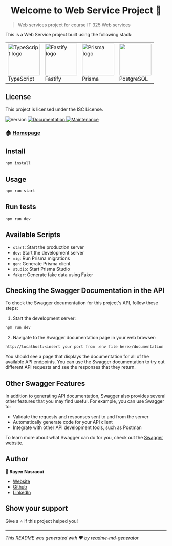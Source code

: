 <h1 align="center">Welcome to Web Service Project 👋</h1>

> Web services project for course IT 325 Web services

This is a Web Service project built using the following stack:

<table >
    <tr>
        <td style="align-content: center; margin: 0 20px 0 20px;">
            <img src="https://upload.wikimedia.org/wikipedia/commons/thumb/4/4c/Typescript_logo_2020.svg/1200px-Typescript_logo_2020.svg.png" alt="TypeScript logo" width="100">
            <br>
            TypeScript
        </td>
        <td style="align-content: center; margin: 0 20px 0 20px;">
            <img src="https://github.com/openjs-foundation/artwork/blob/main/projects/fastify/fastify-logo-stacked-white-dark_background.png?raw=true" alt="Fastify logo" width="100">
            <br>
            Fastify
        </td>
        <td style="align-content: center; margin: 0 20px 0 20px;">
            <img src="https://res.cloudinary.com/practicaldev/image/fetch/s--6LfYwHeK--/c_fill,f_auto,fl_progressive,h_320,q_auto,w_320/https://dev-to-uploads.s3.amazonaws.com/uploads/organization/profile_image/1608/0f93b179-76bf-4ee7-a838-e8222fbef062.png" alt="Prisma logo" width="100">
            <br>
            Prisma
        </td>
        <td style="align-content: center;  margin: 0 20px 0 20px;">
            <img src="https://upload.wikimedia.org/wikipedia/commons/thumb/2/29/Postgresql_elephant.svg/800px-Postgresql_elephant.svg.png" width="100">
            <br>
            PostgreSQL
        </td>
    </tr>
</table>

## License

This project is licensed under the ISC License.

<p>
  <img alt="Version" src="https://img.shields.io/badge/version-1.0.0-blue.svg?cacheSeconds=2592000" />
  <a href="https://github.com/R4Y-repo/web_services_project#readme" target="_blank">
    <img alt="Documentation" src="https://img.shields.io/badge/documentation-yes-brightgreen.svg" />
  </a>
  <a href="https://github.com/R4Y-repo/web_services_project/graphs/commit-activity" target="_blank">
    <img alt="Maintenance" src="https://img.shields.io/badge/Maintained%3F-yes-green.svg" />
  </a>
</p>


### 🏠 [Homepage](https://github.com/R4Y-repo/web_services_project#readme)

## Install

```sh
npm install
```

## Usage

```sh
npm run start
```

## Run tests

```sh
npm run dev
```

## Available Scripts

- `start`: Start the production server
- `dev`: Start the development server
- `mig`: Run Prisma migrations
- `gen`: Generate Prisma client
- `studio`: Start Prisma Studio
- `faker`: Generate fake data using Faker

## Checking the Swagger Documentation in the API

To check the Swagger documentation for this project's API, follow these steps:

1. Start the development server:

```sh 
npm run dev
```

2. Navigate to the Swagger documentation page in your web browser:

`http://localhost:<insert your port from .env file here>/documentation`

You should see a page that displays the documentation for all of the available API endpoints. You can use the Swagger documentation to try out different API requests and see the responses that they return.

## Other Swagger Features

In addition to generating API documentation, Swagger also provides several other features that you may find useful. For example, you can use Swagger to:

- Validate the requests and responses sent to and from the server
- Automatically generate code for your API client
- Integrate with other API development tools, such as Postman

To learn more about what Swagger can do for you, check out the [Swagger website](https://swagger.io/).

## Author

👤 **Rayen Nasraoui**

* [Website](https://r4y-repo.github.io/)
* [Github](https://github.com/R4Y-repo)
* [LinkedIn](https://linkedin.com/in/https:\/\/www.linkedin.com\/in\/rayen-nasraoui-603b22203\/)

## Show your support

Give a ⭐️ if this project helped you!

***
_This README was generated with ❤️ by [readme-md-generator](https://github.com/kefranabg/readme-md-generator)_